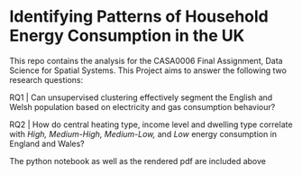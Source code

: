 # Identifying Patterns of Household Energy Consumption in the UK

This repo contains the analysis for the CASA0006 Final Assignment, Data Science for Spatial Systems. This Project aims to answer the following two research questions: 

RQ1 | Can unsupervised clustering effectively segment the English and Welsh population based on electricity and gas consumption behaviour?

RQ2 | How do central heating type, income level and dwelling type correlate with *High, Medium-High, Medium-Low,* and *Low* energy consumption in England and Wales?

The python notebook as well as the rendered pdf are included above
